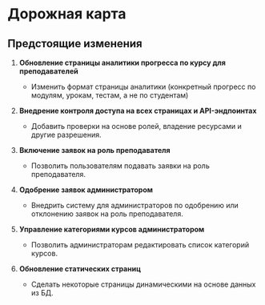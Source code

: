 # Дорожная карта

## Предстоящие изменения

1. **Обновление страницы аналитики прогресса по курсу для преподавателей**

   - Изменить формат страницы аналитики (конкретный прогресс по модулям, урокам, тестам, а не по студентам)

2. **Внедрение контроля доступа на всех страницах и API-эндпоинтах**

   - Добавить проверки на основе ролей, владение ресурсами и другие разрешения.

3. **Включение заявок на роль преподавателя**

   - Позволить пользователям подавать заявки на роль преподавателя.

4. **Одобрение заявок администратором**

   - Внедрить систему для администраторов по одобрению или отклонению заявок на роль преподавателя.

5. **Управление категориями курсов администратором**

   - Позволить администраторам редактировать список категорий курсов.

6. **Обновление статических страниц**
   - Сделать некоторые страницы динамическими на основе данных из БД.
